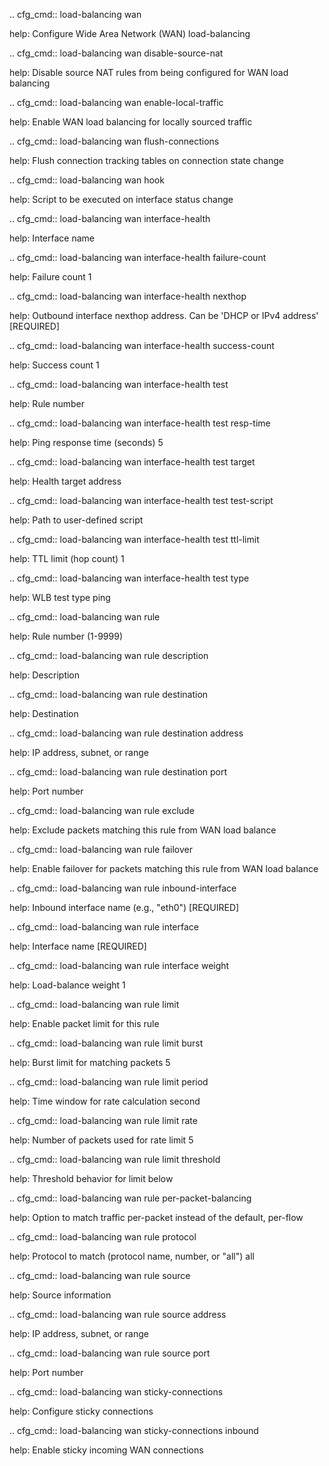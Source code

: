 .. cfg_cmd:: load-balancing wan

help: Configure Wide Area Network (WAN) load-balancing

.. cfg_cmd:: load-balancing wan disable-source-nat

help: Disable source NAT rules from being configured for WAN load balancing

.. cfg_cmd:: load-balancing wan enable-local-traffic

help: Enable WAN load balancing for locally sourced traffic

.. cfg_cmd:: load-balancing wan flush-connections

help: Flush connection tracking tables on connection state change

.. cfg_cmd:: load-balancing wan hook

help: Script to be executed on interface status change

.. cfg_cmd:: load-balancing wan interface-health <tag>

help: Interface name

.. cfg_cmd:: load-balancing wan interface-health <tag> failure-count

help: Failure count
1


.. cfg_cmd:: load-balancing wan interface-health <tag> nexthop

help: Outbound interface nexthop address. Can be 'DHCP or IPv4 address' [REQUIRED]

.. cfg_cmd:: load-balancing wan interface-health <tag> success-count

help: Success count
1


.. cfg_cmd:: load-balancing wan interface-health <tag> test <tag>

help: Rule number

.. cfg_cmd:: load-balancing wan interface-health <tag> test <tag> resp-time

help: Ping response time (seconds)
5


.. cfg_cmd:: load-balancing wan interface-health <tag> test <tag> target

help: Health target address

.. cfg_cmd:: load-balancing wan interface-health <tag> test <tag> test-script

help: Path to user-defined script

.. cfg_cmd:: load-balancing wan interface-health <tag> test <tag> ttl-limit

help: TTL limit (hop count)
1


.. cfg_cmd:: load-balancing wan interface-health <tag> test <tag> type

help: WLB test type
ping


.. cfg_cmd:: load-balancing wan rule <tag>

help: Rule number (1-9999)

.. cfg_cmd:: load-balancing wan rule <tag> description

help: Description

.. cfg_cmd:: load-balancing wan rule <tag> destination

help: Destination

.. cfg_cmd:: load-balancing wan rule <tag> destination address

help: IP address, subnet, or range

.. cfg_cmd:: load-balancing wan rule <tag> destination port

help: Port number

.. cfg_cmd:: load-balancing wan rule <tag> exclude

help: Exclude packets matching this rule from WAN load balance

.. cfg_cmd:: load-balancing wan rule <tag> failover

help: Enable failover for packets matching this rule from WAN load balance

.. cfg_cmd:: load-balancing wan rule <tag> inbound-interface

help: Inbound interface name (e.g., "eth0") [REQUIRED]

.. cfg_cmd:: load-balancing wan rule <tag> interface <tag>

help: Interface name [REQUIRED]

.. cfg_cmd:: load-balancing wan rule <tag> interface <tag> weight

help: Load-balance weight
1


.. cfg_cmd:: load-balancing wan rule <tag> limit

help: Enable packet limit for this rule

.. cfg_cmd:: load-balancing wan rule <tag> limit burst

help: Burst limit for matching packets
5


.. cfg_cmd:: load-balancing wan rule <tag> limit period

help: Time window for rate calculation
second


.. cfg_cmd:: load-balancing wan rule <tag> limit rate

help: Number of packets used for rate limit
5


.. cfg_cmd:: load-balancing wan rule <tag> limit threshold

help: Threshold behavior for limit
below


.. cfg_cmd:: load-balancing wan rule <tag> per-packet-balancing

help: Option to match traffic per-packet instead of the default, per-flow

.. cfg_cmd:: load-balancing wan rule <tag> protocol

help: Protocol to match (protocol name, number, or "all")
all


.. cfg_cmd:: load-balancing wan rule <tag> source

help: Source information

.. cfg_cmd:: load-balancing wan rule <tag> source address

help: IP address, subnet, or range

.. cfg_cmd:: load-balancing wan rule <tag> source port

help: Port number

.. cfg_cmd:: load-balancing wan sticky-connections

help: Configure sticky connections

.. cfg_cmd:: load-balancing wan sticky-connections inbound

help: Enable sticky incoming WAN connections

